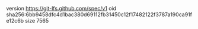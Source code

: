 version https://git-lfs.github.com/spec/v1
oid sha256:6bb9458dfc4d1bac380d69112fb31450c12f17482122f3787a190ca91fe12c6b
size 7565
